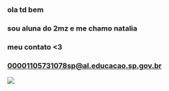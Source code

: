 
### ola td bem
### sou aluna do 2mz e me chamo natalia 
### meu contato <3
### 00001105731078sp@al.educacao.sp.gov.br

![](https://tenor.com/pt-BR/view/monkey-monke-banan-banana-eating-gif-21371713)
